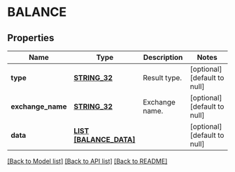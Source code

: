# BALANCE

## Properties
Name | Type | Description | Notes
------------ | ------------- | ------------- | -------------
**type** | [**STRING_32**](STRING_32.md) | Result type. | [optional] [default to null]
**exchange_name** | [**STRING_32**](STRING_32.md) | Exchange name. | [optional] [default to null]
**data** | [**LIST [BALANCE_DATA]**](balance_data.md) |  | [optional] [default to null]

[[Back to Model list]](../README.md#documentation-for-models) [[Back to API list]](../README.md#documentation-for-api-endpoints) [[Back to README]](../README.md)


